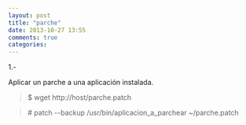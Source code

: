 ```yaml
---
layout: post
title: "parche"
date: 2013-10-27 13:55
comments: true
categories: 
---
```

1.-

Aplicar un parche a una aplicación instalada. 

>$ wget http://host/parche.patch 

>\# patch --backup /usr/bin/aplicacion_a_parchear ~/parche.patch

